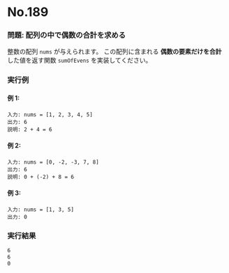 # No.189

### 問題: 配列の中で偶数の合計を求める

整数の配列 `nums` が与えられます。
この配列に含まれる **偶数の要素だけを合計** した値を返す関数 `sumOfEvens` を実装してください。

### 実行例

#### 例 1:

```
入力: nums = [1, 2, 3, 4, 5]
出力: 6
説明: 2 + 4 = 6
```

#### 例 2:

```
入力: nums = [0, -2, -3, 7, 8]
出力: 6
説明: 0 + (-2) + 8 = 6
```

#### 例 3:

```
入力: nums = [1, 3, 5]
出力: 0
```

### 実行結果

```sh
6
6
0
```

